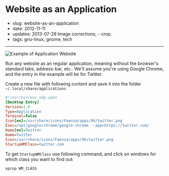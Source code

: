 # Website as an Application

- slug: website-as-an-application
- date: 2012-11-11
- updates: 2013-07-28 Image corrections, - crop.
- tags: gnu-linux, gnome, tech

--------------------------------

![Example of Application Website](/media/website-as-an-application.png)

Run any website as an regular application, meaning without the browser's
standard tabs, address-bar, etc..
We'll assume you're using Google Chrome, and the entry in the example will be for Twitter.

Create a new file with following content and save it into the folder `~/.local/share/applications`

````ini
#!/usr/bin/env xdg-open
[Desktop Entry]
Version=1.0
Type=Application
Terminal=false
Icon[en]=/usr/share/icons/Faenza/apps/96/twitter.png
Exec=/opt/google/chrome/google-chrome --app=https://twitter.com/
Name[en]=Twitter
Name=Twitter
Icon=/usr/share/icons/Faenza/apps/96/twitter.png
StartupWMClass=twitter.com
````

To get `StartupWMClass` use following command, and click on windows for which class you want to find out:

````bash
xprop WM_CLASS
````